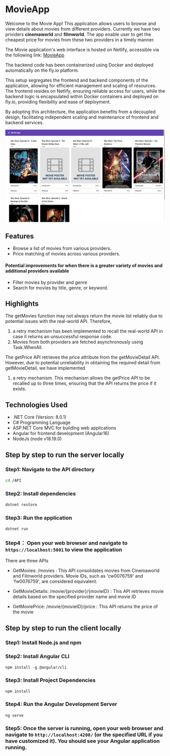 # MovieApp

Welcome to the Movie App! This application allows users to browse and view details about movies from different providers. Currently we have two prividers **cinemaworld** and **filmworld**. The app enable user to get the cheapest price for movies from these two providers in a timely manner.

The Movie application's web interface is hosted on Netlify, accessible via the following link: [MovieApp](https://65ce0e9eb58a78071c7ded32--lucky-naiad-10e2f2.netlify.app/)

The backend code has been containerized using Docker and deployed automatically on the fly.io platform.

This setup segregates the frontend and backend components of the application, allowing for efficient management and scaling of resources. The frontend resides on Netlify, ensuring reliable access for users, while the backend logic is encapsulated within Docker containers and deployed on fly.io, providing flexibility and ease of deployment.

By adopting this architecture, the application benefits from a decoupled design, facilitating independent scaling and maintenance of frontend and backend services.

![alt text](image.png)

## Features

- Browse a list of movies from various providers.
- Price matching of movies across various providers.

#### Potential improvements for when there is a greater variety of movies and additional providers available
- Filter movies by provider and genre
- Search for movies by title, genre, or keyword.

## Highlights

The getMovies function may not always return the movie list reliably due to potential issues with the real-world API. Therefore,

1. a retry mechanism has been implemented to recall the real-world API in case it returns an unsuccessful response code.
2. Movies from both providers are fetched asynchronously using Task.WhenAll.

The getPrice API retrieves the price attribute from the getMovieDetail API. However, due to potential unreliability in obtaining the required detail from getMovieDetail, we have implemented

1. a retry mechanism. This mechanism allows the getPrice API to be recalled up to three times, ensuring that the API returns the price if it exists.

## Technologies Used

- .NET Core (Version: 8.0.1)
- C# Programming Language
- ASP.NET Core MVC for building web applications
- Angular for frontend development (Angular16)
- NodeJs (node v18.19.0)

## Step by step to run the server locally

### Step1: Navigate to the API directory

```bash
cd /API
```

### Step2: Install dependencies

```bash
dotnet restore
```

### Step3: Run the application

```bash
dotnet run
```

### Step4： Open your web browser and navigate to `https://localhost:5001` to view the application

There are three APIs

- GetMovies: /movies
  : This API consolidates movies from Cinemaworld and Filmworld providers. Movie IDs, such as 'cw0076759' and 'fw0076759', are considered equivalent.

- GetMovieDetails: /movie/{provider}/{movieID}
  : This API retrieves movie details based on the specified provider name and movie ID

- GetMoviePrice: /movie/{movieID}/price
  : This API returns the price of the movie

## Step by step to run the client locally

### Step1: Install Node.js and npm

### Step2: Install Angular CLI

```
npm install -g @angular/cli
```

### Step3: Install Project Dependencies

```
npm install
```

### Step4: Run the Angular Development Server

```
ng serve

```

### Step5: Once the server is running, open your web browser and navigate to `http://localhost:4200/` (or the specified URL if you have customized it). You should see your Angular application running.
